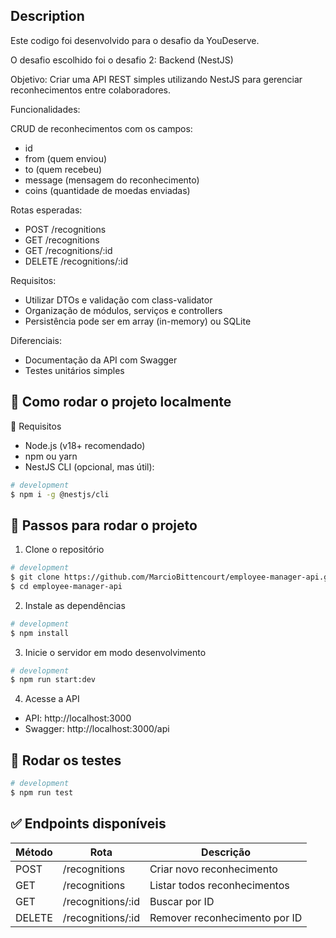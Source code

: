 ## Description

Este codigo foi desenvolvido para o desafio da YouDeserve.

O desafio escolhido foi o desafio 2: Backend (NestJS)

Objetivo: Criar uma API REST simples utilizando NestJS para gerenciar reconhecimentos entre
colaboradores.  

Funcionalidades:  

CRUD de reconhecimentos com os campos:
 - id
 - from (quem enviou)
 - to (quem recebeu)
 - message (mensagem do reconhecimento)
 - coins (quantidade de moedas enviadas)  

Rotas esperadas:  
 - POST /recognitions
 - GET /recognitions
 - GET /recognitions/:id
 - DELETE /recognitions/:id  

Requisitos:  
- Utilizar DTOs e validação com class-validator
- Organização de módulos, serviços e controllers
- Persistência pode ser em array (in-memory) ou SQLite  

Diferenciais:  
- Documentação da API com Swagger
- Testes unitários simples

## 🧠 Como rodar o projeto localmente
🔧 Requisitos

- Node.js (v18+ recomendado)
- npm ou yarn
- NestJS CLI (opcional, mas útil):
```bash
# development
$ npm i -g @nestjs/cli
```

## 🚀 Passos para rodar o projeto
1. Clone o repositório
```bash
# development
$ git clone https://github.com/MarcioBittencourt/employee-manager-api.git
$ cd employee-manager-api
```

2. Instale as dependências
```bash
# development
$ npm install
```

3. Inicie o servidor em modo desenvolvimento
```bash
# development
$ npm run start:dev
```

4. Acesse a API

- API: http://localhost:3000
- Swagger: http://localhost:3000/api

## 🧪 Rodar os testes
```bash
# development
$ npm run test
```

## ✅ Endpoints disponíveis
| Método | Rota                 | Descrição                        |
|--------|----------------------|----------------------------------|
| POST   | /recognitions        | Criar novo reconhecimento        |
| GET    | /recognitions        | Listar todos reconhecimentos     |
| GET    | /recognitions/:id    | Buscar por ID                    |
| DELETE | /recognitions/:id    | Remover reconhecimento por ID    |
